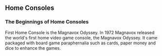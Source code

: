 ## Home Consoles
### The Beginnings of Home Consoles 
First Home Console is the Magnavox Odyssey.
In 1972 Magnavox released the world's first home video game console, the Magnavox Odyssey. It came packaged with board game paraphernalia such as cards, paper money and dice to enhance the games.
